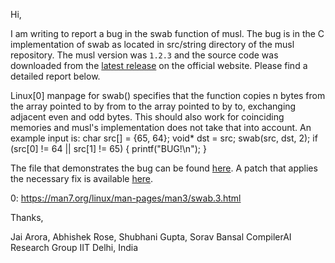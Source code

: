 Hi,

I am writing to report a bug in the swab function of musl.
The bug is in the C implementation of swab as located in src/string directory of the musl repository. The musl version was `1.2.3` and the source code was downloaded from the [latest release](https://musl.libc.org/releases/musl-1.2.3.tar.gz) on the official website.
Please find a detailed report below.

Linux[0] manpage for swab() specifies that the function copies n bytes from the array pointed to by from to the array pointed to by to, exchanging adjacent even and odd bytes. This should also work for coinciding memories and musl's implementation does not take that into account.
An example input is:
  char src[] = {65, 64};
  void* dst = src;
  swab(src, dst, 2);
  if (src[0] != 64 || src[1] != 65) {
	  printf("BUG!\n");
	}

The file that demonstrates the bug can be found [here](https://github.com/compilerai/bug-reports/blob/master/bug_files/musl_swab_bug.c).
A patch that applies the necessary fix is available [here](https://github.com/compilerai/bug-reports/blob/master/patch/musl_swab.patch).

0: https://man7.org/linux/man-pages/man3/swab.3.html

Thanks,

Jai Arora, Abhishek Rose, Shubhani Gupta, Sorav Bansal
CompilerAI Research Group
IIT Delhi, India